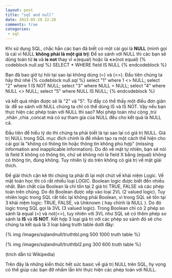 ```yaml
---
layout: post
title: "sql and null"
date: 2013-05-28 22:28
comments: true
categories: 
 - sql
---
```


Khi sử dụng SQL, chắc hẳn các bạn đã biết có một cái gọi là **NULL** (mình gọi là cái vì NULL **không 
phải là một giá trị**)
Để so sánh với NULL thì các bạn sẽ dùng toán tử **is** và **is not** thay vì **=**(equal) hoặc là
**<>**(not equal)
{% codeblock null.sql %}
SELECT * WHERE field IS NULL
{% endcodeblock %}

Bạn đã bao giờ tự hỏi tại sao lại không dùng (=) và (<>). Đầu tiên chúng ta hãy thử nhé
{% codeblock null.sql %}
select "1" where 1 <> NULL;
select "2" where 1 IS NOT NULL;
select "3" where NULL = NULL;
select "4" where NULL <> NULL;
select "5" where NULL IS NULL;
{% endcodeblock %}

và kết quả nhận được sẽ là "2" và "5". Từ đấy có thể thấy một điều đơn giản là: để so sánh với NULL chúng ta chỉ có thể dùng IS và IS NOT.
Vậy nếu bạn thực hiện các phép toán với NULL thì sao? Mọi phép toán như cộng ,trừ ,nhân ,chia ,concat mà có sự tham gia của NULL đều cho 
kết quả là NULL cả.  


Đầu tiên để hiểu lý do thì chúng ta phải biết là tại sao lại có giá trị NULL. 
Giá trị NULL trong SQL mục đích chính là để nhằm tạo ra một cách thể hiện cho cái gọi là "không có thông tin hoặc thông tin không phù hợp" 
(missing information and inapplicable information). Do đó về mặt tự nhiên, bạn sẽ nói là field X không có thông tin, chứ sẽ không nói là 
field X bằng (equal) không có thông tin, đúng không. Tuy nhiên lý do trên không có giá trị về mặt giải thích.

Để giải thích cặn kẽ thì chúng ta phải đi lại một chút về khái niệm Logic. Về mặt toán học thì có rất nhiều loại LOGIC. Boolean logic được 
biết đến nhiều nhất. Bản chất của Boolean là chỉ tồn tại 2 giá trị TRUE, FALSE và các phép toán trên chúng. Do đó Boolean được xếp vào loại
2VL (2 valued logic). Tuy nhiên logic trong SQL rất tiếc lại không phải Boolean, vì trong SQL sẽ tồn tại 3 khái niệm logic: TRUE, FALSE, và 
Unknown ( hay chính là NULL ). Do đó logic trong SQL gọi là 3VL (3 valued logic). Trong Boolean chỉ có 2 phép so sánh là equal (=) và not(<>),
tuy nhiên với 3VL như SQL sẽ có thêm phép so sánh là **IS** và **IS NOT**. Kết hợp 3 loại giá trị với các phép so sánh đó sẽ cho chúng ta kết
quả là 3 loại bảng truth table dưới đây:

{% img /images/sqlandnull/truthtbl.png 500 1000 truth table %}

{% img /images/sqlandnull/truthtbl2.png 300 600 truth table %}

(trích dẫn từ Wikipedia)

Trên đây là những kiến thức hết sức basic về giá trị NULL trên SQL, hy vọng có thể giúp các bạn đỡ nhầm lẫn khi thực hiện các phép toán với NULL.






